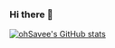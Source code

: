 ### Hi there 👋

[![ohSavee's GitHub stats](https://github-readme-stats.vercel.app/api?username=ohSavee)](https://github.com/anuraghazra/github-readme-stats)

<!--
**ohSavee/ohSavee** is a ✨ _special_ ✨ repository because its `README.md` (this file) appears on your GitHub profile.

Here are some ideas to get you started:

- 🔭 I’m currently working on ...
- 🌱 I’m currently learning ...
- 👯 I’m looking to collaborate on ...
- 🤔 I’m looking for help with ...
- 💬 Ask me about ...
- 📫 How to reach me: ...
- 😄 Pronouns: ...
- ⚡ Fun fact: ...
-->
